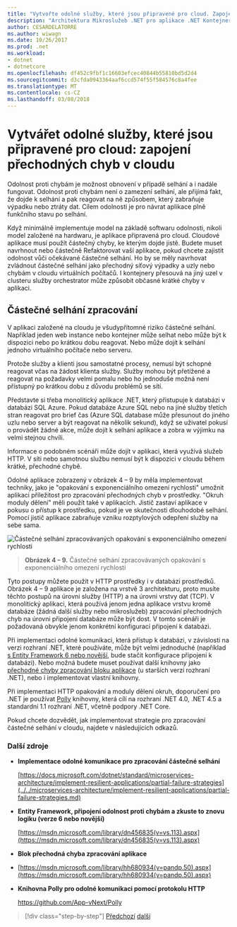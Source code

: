 ```yaml
---
title: "Vytvořte odolné služby, které jsou připravené pro cloud. Zapojení přechodných chyb v cloudu"
description: "Architektura Mikroslužeb .NET pro aplikace .NET Kontejnerizované | Vytvořte odolné služby, které jsou připravené pro cloud. Zapojení přechodných chyb v cloudu"
author: CESARDELATORRE
ms.author: wiwagn
ms.date: 10/26/2017
ms.prod: .net
ms.workload:
- dotnet
- dotnetcore
ms.openlocfilehash: df452c9fbf1c16603efcec40844b55810bd5d2d4
ms.sourcegitcommit: d3cfda0943364aaf6ccd574f55f584576c8a4fee
ms.translationtype: MT
ms.contentlocale: cs-CZ
ms.lasthandoff: 03/08/2018
---
```

# <a name="build-resilient-services-ready-for-the-cloud-embrace-transient-failures-in-the-cloud"></a>Vytvářet odolné služby, které jsou připravené pro cloud: zapojení přechodných chyb v cloudu

Odolnost proti chybám je možnost obnovení v případě selhání a i nadále fungovat. Odolnost proti chybám není o zamezení selhání, ale přijímá fakt, že dojde k selhání a pak reagovat na ně způsobem, který zabraňuje výpadku nebo ztráty dat. Cílem odolnosti je pro návrat aplikace plně funkčního stavu po selhání.

Když minimálně implementuje model na základě softwaru odolnosti, nikoli model založené na hardwaru, je aplikace připravená pro cloud. Cloudové aplikace musí použít částečný chyby, ke kterým dojde jistě. Budete muset navrhnout nebo částečně Refaktorovat vaší aplikace, pokud chcete zajistit odolnost vůči očekávané částečné selhání. Ho by se měly navrhovat zvládnout částečné selhání jako přechodný síťový výpadky a uzly nebo chybám v cloudu virtuálních počítačů. I kontejnery přesouvá na jiný uzel v clusteru služby orchestrator může způsobit občasné krátké chyby v aplikaci.

## <a name="handling-partial-failure"></a>Částečné selhání zpracování

V aplikaci založené na cloudu je všudypřítomné riziko částečné selhání. Například jeden web instance nebo kontejner může selhat nebo může být k dispozici nebo po krátkou dobu reagovat. Nebo může dojít k selhání jednoho virtuálního počítače nebo serveru.

Protože služby a klienti jsou samostatné procesy, nemusí být schopné reagovat včas na žádost klienta služby. Služby mohou být přetížené a reagovat na požadavky velmi pomalu nebo ho jednoduše možná není přístupný po krátkou dobu z důvodu problémů se sítí.

Představte si třeba monolitický aplikace .NET, který přistupuje k databázi v databázi SQL Azure. Pokud databáze Azure SQL nebo na jiné služby třetích stran reagovat pro brief čas (Azure SQL database může přesunout do jiného uzlu nebo server a být reagovat na několik sekund), když se uživatel pokusí o provádět žádné akce, může dojít k selhání aplikace a zobra w výjimku na velmi stejnou chvíli.

Informace o podobném scénáři může dojít v aplikaci, která využívá služeb HTTP. V síti nebo samotnou službu nemusí být k dispozici v cloudu během krátké, přechodné chybě.

Odolné aplikace zobrazený v obrázek 4 – 9 by měla implementovat techniky, jako je "opakování s exponenciálního omezení rychlosti" umožnit aplikaci příležitost pro zpracování přechodných chyb v prostředky. "Okruh moduly dělení" měli použít také v aplikacích. Jistič zastaví aplikace v pokusu o přístup k prostředku, pokud je ve skutečnosti dlouhodobé selhání. Pomocí jistič aplikace zabraňuje vzniku rozptylových odepření služby na sebe sama.

![Částečné selhání zpracovávaných opakování s exponenciálního omezení rychlosti](./media/image9.png)

> **Obrázek 4 – 9.** Částečné selhání zpracovávaných opakování s exponenciálního omezení rychlosti

Tyto postupy můžete použít v HTTP prostředky i v databázi prostředků. Obrázek 4 – 9 aplikace je založena na vrstvě 3 architekturu, proto musíte těchto postupů na úrovni služby (HTTP) a na úrovni vrstvy dat (TCP). V monolitický aplikaci, která používá jenom jedna aplikace vrstvu kromě databáze (žádná další služby nebo mikroslužeb) zpracování přechodných chyb na úrovni připojení databáze může být dost. V tomto scénáři je požadovaná obvykle jenom konkrétní konfigurací připojení k databázi.

Při implementaci odolné komunikaci, která přístup k databázi, v závislosti na verzi rozhraní .NET, které používáte, může být velmi jednoduché (například [s Entity Framework 6 nebo novější](https://msdn.microsoft.com/library/dn456835(v=vs.113).aspx), bude stačit konfigurace připojení k databázi). Nebo možná budete muset používat další knihovny jako [přechodné chyby zpracování bloku aplikace](https://msdn.microsoft.com/library/hh680934(v=pandp.50).aspx) (u starších verzí rozhraní .NET), nebo i implementovat vlastní knihovny.

Při implementaci HTTP opakování a moduly dělení okruh, doporučení pro .NET je používat [Polly](https://github.com/App-vNext/Polly) knihovny, která cílí na rozhraní .NET 4.0, .NET 4.5 a standardní 1.1 rozhraní .NET, včetně podpory .NET Core.

Pokud chcete dozvědět, jak implementovat strategie pro zpracování částečné selhání v cloudu, najdete v následujících odkazů.

### <a name="additional-resources"></a>Další zdroje

-   **Implementace odolné komunikace pro zpracování částečné selhání**

    [https://docs.microsoft.com/dotnet/standard/microservices-architecture/implement-resilient-applications/partial-failure-strategies](../../microservices-architecture/implement-resilient-applications/partial-failure-strategies.md)

-   **Entity Framework, připojení odolnost proti chybám a zkuste to znovu logiku (verze 6 nebo novější)**

    [https://msdn.microsoft.com/library/dn456835(v=vs.113).aspx](https://msdn.microsoft.com/library/dn456835(v=vs.113).aspx)

-   **Blok přechodná chyba zpracování aplikace**

-   [https://msdn.microsoft.com/library/hh680934(v=pandp.50).aspx](https://msdn.microsoft.com/library/hh680934(v=pandp.50).aspx)

-   **Knihovna Polly pro odolné komunikaci pomocí protokolu HTTP**

    https://github.com/App-vNext/Polly

>[!div class="step-by-step"]
[Předchozí](when-to-deploy-windows-containers-to-azure-container-service-kubernetes.md)
[další](modernize-your-apps-with-monitoring-and-telemetry.md)
